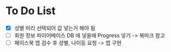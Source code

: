 # To Do List
- [x] 성별 미리 선택되어 값 넣는거 해야 됨
- [ ] 회원 정보 파이어베이스 DB 에 넣을때 Progress 넣기 -> 북마크 참고
- [ ] 페이스북 앱 검수 후 성별, 나이등 요청 -> 앱 구현